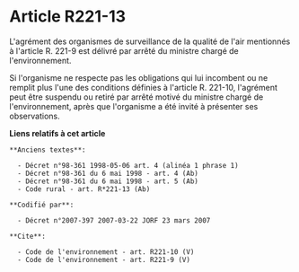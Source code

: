 # Article R221-13

L'agrément des organismes de surveillance de la qualité de l'air mentionnés à l'article R. 221-9 est délivré par arrêté du
ministre chargé de l'environnement. 

Si l'organisme ne respecte pas les obligations qui lui incombent ou ne remplit plus l'une des conditions définies à l'article
R. 221-10, l'agrément peut être suspendu ou retiré par arrêté motivé du ministre chargé de l'environnement, après que
l'organisme a été invité à présenter ses observations.

**Liens relatifs à cet article**

	**Anciens textes**:

	  - Décret n°98-361 1998-05-06 art. 4 (alinéa 1 phrase 1)
	  - Décret n°98-361 du 6 mai 1998 - art. 4 (Ab)
	  - Décret n°98-361 du 6 mai 1998 - art. 5 (Ab)
	  - Code rural - art. R*221-13 (Ab)

	**Codifié par**:

	  - Décret n°2007-397 2007-03-22 JORF 23 mars 2007

	**Cite**:

	  - Code de l'environnement - art. R221-10 (V)
	  - Code de l'environnement - art. R221-9 (V)
